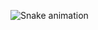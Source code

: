 
![Snake animation](https://github.com/MrLucasapl/MrLucasapl/blob/output/github-contribution-grid-snake.svg)
